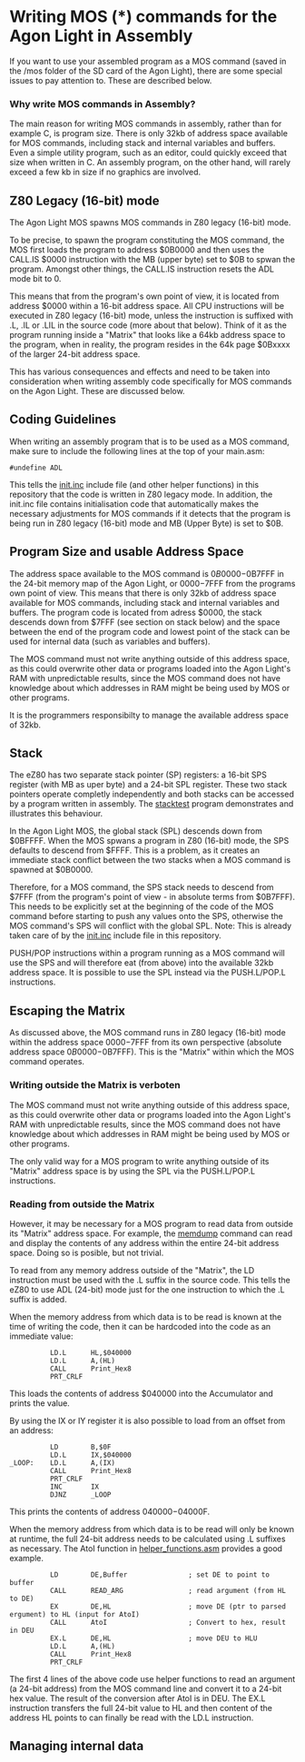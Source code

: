 # Writing MOS (*) commands for the Agon Light in Assembly 

If you want to use your assembled program as a MOS command (saved in the /mos folder of the SD card of the Agon Light), there are some special issues to pay attention to. These are described below.

### Why write MOS commands in Assembly?

The main reason for writing MOS commands in assembly, rather than for example C, is program size. There is only 32kb of address space available for MOS commands, including stack and internal variables and buffers. Even a simple utility program, such as an editor, could quickly exceed that size when written in C. An assembly program, on the other hand, will rarely exceed a few kb in size if no graphics are involved.

## Z80 Legacy (16-bit) mode

The Agon Light MOS spawns MOS commands in Z80 legacy (16-bit) mode.

To be precise, to spawn the program constituting the MOS command, the MOS first loads the program to address $0B0000 and then uses the CALL.IS $0000 instruction with the MB (upper byte) set to $0B to spwan the program.  Amongst other things, the CALL.IS instruction resets the ADL mode bit to 0.

This means that from the program's own point of view, it is located from address $0000 within a 16-bit address space. All CPU instructions will be executed in Z80 legacy (16-bit) mode, unless the instruction is suffixed with .L, .IL or .LIL in the source code (more about that below). 
Think of it as the program running inside a "Matrix" that looks like a 64kb address space to the program, when in reality, the program resides in the 64k page $0Bxxxx of the larger 24-bit address space.

This has various consequences and effects and need to be taken into consideration when writing assembly code specifically for MOS commands on the Agon Light. These are discussed below.

## Coding Guidelines

When writing an assembly program that is to be used as a MOS command, make sure to include the following lines at the top of your main.asm:
        
    #undefine ADL
        
This tells the [init.inc](https://github.com/schur/Agon-Light-Assembly/blob/main/include/init.inc) include file (and other helper functions) in this repository that the code is written in Z80 legacy mode. In addition, the init.inc file contains initialisation code that automatically makes the necessary adjustments for MOS commands if it detects that the program is being run in Z80 legacy (16-bit) mode and MB (Upper Byte) is set to $0B. 

## Program Size and usable Address Space

The address space available to the MOS command is $0B0000-$0B7FFF in the 24-bit memory map of the Agon Light, or $0000-$7FFF from the programs own point of view. This means that there is only 32kb of address space available for MOS commands, including stack and internal variables and buffers. The program code is located from adress $0000, the stack descends down from $7FFF (see section on stack below) and the space between the end of the program code and lowest point of the stack can be used for internal data (such as variables and buffers).

The MOS command must not write anything outside of this address space, as this could overwrite other data or programs loaded into the Agon Light's RAM with unpredictable results, since the MOS command does not have knowledge about which addresses in RAM might be being used by MOS or other programs.

It is the programmers responsibilty to manage the available address space of 32kb.

## Stack

The eZ80 has two separate stack pointer (SP) registers: a 16-bit SPS register (with MB as uper byte) and a 24-bit SPL register. These two stack pointers operate completly independently and both stacks can be accessed by a program written in assembly. The [stacktest](https://github.com/schur/Agon-Light-Assembly/tree/main/stacktest) program demonstrates and illustrates this behaviour.

In the Agon Light MOS, the global stack (SPL) descends down from $0BFFFF. When the MOS spwans a program in Z80 (16-bit) mode, the SPS defaults to descend from $FFFF. This is a problem, as it creates an immediate stack conflict between the two stacks when a MOS command is spawned at $0B0000. 

Therefore, for a MOS command, the SPS stack needs to descend from $7FFF (from the program's point of view - in absolute terms from $0B7FFF). This needs to be explicitly set at the beginning of the code of the MOS command  before starting to push any values onto the SPS, otherwise the MOS command's SPS will conflict with the global SPL. Note: This is already taken care of by the [init.inc](https://github.com/schur/Agon-Light-Assembly/blob/main/include/init.inc) include file in this repository.

PUSH/POP instructions within a program running as a MOS command will use the SPS and will therefore eat (from above) into the available 32kb address space. It is possible to use the SPL instead via the PUSH.L/POP.L instructions.

## Escaping the Matrix

As discussed above, the MOS command runs in Z80 legacy (16-bit) mode within the address space $0000-$7FFF from its own perspective (absolute address space $0B0000-$0B7FFF). This is the "Matrix" within which the MOS command operates.

### Writing outside the Matrix is verboten

The MOS command must not write anything outside of this address space, as this could overwrite other data or programs loaded into the Agon Light's RAM with unpredictable results, since the MOS command does not have knowledge about which addresses in RAM might be being used by MOS or other programs.

The only valid way for a MOS program to write anything outside of its "Matrix" address space is by using the SPL via the PUSH.L/POP.L instructions.

### Reading from outside the Matrix 
However, it may be necessary for a MOS program to read data from outside its "Matrix" address space. For example, the [memdump](https://github.com/schur/Agon-Light-Assembly/tree/main/memory_dump) command can read and display the contents of any address within the entire 24-bit address space. Doing so is posible, but not trivial.

To read from any memory address outside of the "Matrix", the LD instruction must be used with the .L suffix in the source code. This tells the eZ80 to use ADL (24-bit) mode just for the one instruction to which the .L suffix is added.

When the memory address from which data is to be read is known at the time of writing the code, then it can be hardcoded into the code as an immediate value:

              LD.L      HL,$040000
              LD.L      A,(HL)
              CALL      Print_Hex8
              PRT_CRLF

This loads the contents of address $040000 into the Accumulator and prints the value.

By using the IX or IY register it is also possible to load from an offset from an address:

              LD        B,$0F
              LD.L      IX,$040000
    _LOOP:    LD.L      A,(IX)
              CALL      Print_Hex8
              PRT_CRLF
              INC       IX
              DJNZ      _LOOP

This prints the contents of address $040000-$04000F.

When the memory address from which data is to be read will only be known at runtime, the full 24-bit address needs to be calculated using .L suffixes as necessary.  The AtoI function in [helper_functions.asm](https://github.com/schur/Agon-Light-Assembly/blob/main/include/helper_functions.asm) provides a good example.

              LD        DE,Buffer               ; set DE to point to buffer
              CALL      READ_ARG                ; read argument (from HL to DE)
              EX        DE,HL                   ; move DE (ptr to parsed ergument) to HL (input for AtoI)
              CALL      AtoI                    ; Convert to hex, result in DEU
              EX.L      DE,HL                   ; move DEU to HLU
              LD.L      A,(HL)
              CALL      Print_Hex8
              PRT_CRLF                

The first 4 lines of the above code use helper functions to read an argument (a 24-bit address) from the MOS command line and convert it to a 24-bit hex value. The result of the conversion after AtoI is in DEU. The EX.L instruction transfers the full 24-bit value to HL and then content of the address HL points to can finally be read with the LD.L instruction.

## Managing internal data
